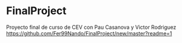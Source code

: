 # FinalProject
Proyecto final de curso de CEV con Pau Casanova y Victor Rodriguez
https://github.com/Fer99Nando/FinalProject/new/master?readme=1
